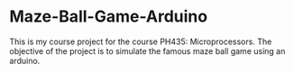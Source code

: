 # Maze-Ball-Game-Arduino
This is my course project for the course PH435: Microprocessors. The objective of the project is to simulate the famous maze ball game using an arduino.
